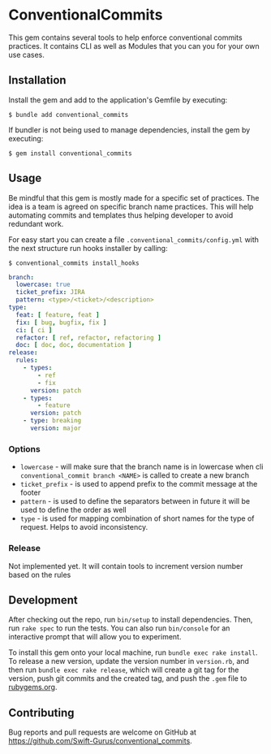 # ConventionalCommits

This gem contains several tools to help enforce conventional commits practices.
It contains CLI as well as Modules that you can you for your own use cases.


## Installation

Install the gem and add to the application's Gemfile by executing:

    $ bundle add conventional_commits

If bundler is not being used to manage dependencies, install the gem by executing:

    $ gem install conventional_commits

## Usage

Be mindful that this gem is mostly made for a specific set of practices. The idea is a team is agreed on specific branch name practices. This will help automating commits and templates thus helping developer to avoid redundant work.

For easy start you can create a file `.conventional_commits/config.yml` with the next structure 
run hooks installer by calling:

    $ conventional_commits install_hooks

```yaml
branch:
  lowercase: true
  ticket_prefix: JIRA
  pattern: <type>/<ticket>/<description>
type:
  feat: [ feature, feat ]
  fix: [ bug, bugfix, fix ]
  ci: [ ci ]
  refactor: [ ref, refactor, refactoring ]
  doc: [ doc, doc, documentation ]
release:
  rules:
    - types:
        - ref
        - fix
      version: patch
    - types:
        - feature
      version: patch
    - type: breaking
      version: major

```

### Options 
- `lowercase` - will make sure that the branch name is in lowercase when cli `conventional_commit branch <NAME>` is called
to create a new branch
- `ticket_prefix` - is used to append prefix to the commit message at the footer
- `pattern` - is used to define the separators between in future it will be used to define the order as well
- `type` - is used for mapping combination of short names for the type of request. Helps to avoid inconsistency.

### Release
Not implemented yet. It will contain tools to increment version number based on the rules


## Development

After checking out the repo, run `bin/setup` to install dependencies. Then, run `rake spec` to run the tests. You can also run `bin/console` for an interactive prompt that will allow you to experiment.

To install this gem onto your local machine, run `bundle exec rake install`. To release a new version, update the version number in `version.rb`, and then run `bundle exec rake release`, which will create a git tag for the version, push git commits and the created tag, and push the `.gem` file to [rubygems.org](https://rubygems.org).

## Contributing

Bug reports and pull requests are welcome on GitHub at https://github.com/Swift-Gurus/conventional_commits.
